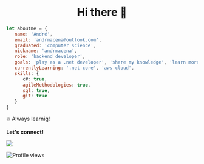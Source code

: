 <h1 align="center"> Hi there 👋</h1>

``` Javascript
let aboutme = {
   name: 'André',
   email: 'andrmacena@outlook.com',
   graduated: 'computer science',
   nickname: 'andrmacena',
   role: 'backend developer',
   goals: 'play as a .net developer', 'share my knowledge', 'learn more about the .net framework',
   currentlyLearning: '.net core', 'aws cloud',
   skills: {
      c#: true,
      agileMethodologies: true,
      sql: true,
      git: true
   }
}
```

🔥  Always learnig!
<br/><br/>
<strong>Let's connect!</strong>
 <p align="left">
  <a href="https://www.linkedin.com/in/andr%C3%A9-macena-15275b12b/" target="_blank" alt="LinkedIn"><img src="https://img.shields.io/badge/-LinkedIn-blue?style=flat-square&logo=Linkedin&logoColor=white&link=https://www.linkedin.com/in/andr%C3%A9-macena-15275b12b/">
  </a>  

  ![Profile views](https://gpvc.arturio.dev/andrmacena) 

<!--
**andrmacena/andrmacena** is a ✨ _special_ ✨ repository because its `README.md` (this file) appears on your GitHub profile.

Here are some ideas to get you started:

- 🔭 I’m currently working on ...
- 🌱 I’m currently learning ...
- 👯 I’m looking to collaborate on ...
- 🤔 I’m looking for help with ...
- 💬 Ask me about ...
- 📫 How to reach me: ...
- 😄 Pronouns: ...
- ⚡ Fun fact: ...
-->
